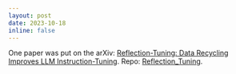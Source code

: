 ```yaml
---
layout: post
date: 2023-10-18
inline: false
---
```


One paper was put on the arXiv: [Reflection-Tuning: Data Recycling Improves LLM Instruction-Tuning](https://arxiv.org/abs/2310.11716). Repo: [Reflection_Tuning](https://github.com/tianyi-lab/Reflection_Tuning).

